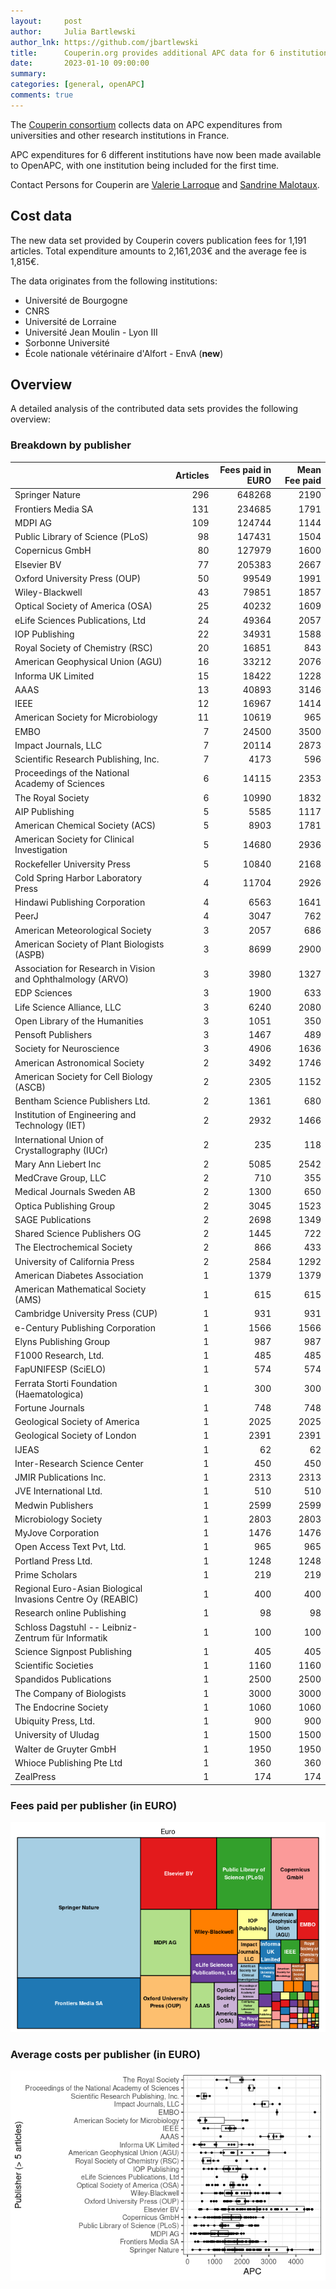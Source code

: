 ```yaml
---
layout:     post
author:     Julia Bartlewski
author_lnk: https://github.com/jbartlewski
title:      Couperin.org provides additional APC data for 6 institutions
date:       2023-01-10 09:00:00
summary:    
categories: [general, openAPC]
comments: true
---
```





The [Couperin consortium](https://couperin.org) collects data on APC expenditures from universities and other research institutions in France. 

APC expenditures for 6 different institutions have now been made available to OpenAPC, with one institution being included for the first time.

Contact Persons for Couperin are [Valerie Larroque](mailto:valerie.larroque@couperin.org) and [Sandrine Malotaux](mailto:sandrine.malotaux@inp-toulouse.fr).

## Cost data



The new data set provided by Couperin covers publication fees for 1,191 articles. Total expenditure amounts to 2,161,203€ and the average fee is 1,815€.

The data originates from the following institutions:

- Université de Bourgogne
- CNRS
- Université de Lorraine
- Université Jean Moulin - Lyon III
- Sorbonne Université
- École nationale vétérinaire d'Alfort - EnvA (**new**)



## Overview

A detailed analysis of the contributed data sets provides the following overview:

### Breakdown by publisher


|                                                            | Articles| Fees paid in EURO| Mean Fee paid|
|:-----------------------------------------------------------|--------:|-----------------:|-------------:|
|Springer Nature                                             |      296|            648268|          2190|
|Frontiers Media SA                                          |      131|            234685|          1791|
|MDPI AG                                                     |      109|            124744|          1144|
|Public Library of Science (PLoS)                            |       98|            147431|          1504|
|Copernicus GmbH                                             |       80|            127979|          1600|
|Elsevier BV                                                 |       77|            205383|          2667|
|Oxford University Press (OUP)                               |       50|             99549|          1991|
|Wiley-Blackwell                                             |       43|             79851|          1857|
|Optical Society of America (OSA)                            |       25|             40232|          1609|
|eLife Sciences Publications, Ltd                            |       24|             49364|          2057|
|IOP Publishing                                              |       22|             34931|          1588|
|Royal Society of Chemistry (RSC)                            |       20|             16851|           843|
|American Geophysical Union (AGU)                            |       16|             33212|          2076|
|Informa UK Limited                                          |       15|             18422|          1228|
|AAAS                                                        |       13|             40893|          3146|
|IEEE                                                        |       12|             16967|          1414|
|American Society for Microbiology                           |       11|             10619|           965|
|EMBO                                                        |        7|             24500|          3500|
|Impact Journals, LLC                                        |        7|             20114|          2873|
|Scientific Research Publishing, Inc.                        |        7|              4173|           596|
|Proceedings of the National Academy of Sciences             |        6|             14115|          2353|
|The Royal Society                                           |        6|             10990|          1832|
|AIP Publishing                                              |        5|              5585|          1117|
|American Chemical Society (ACS)                             |        5|              8903|          1781|
|American Society for Clinical Investigation                 |        5|             14680|          2936|
|Rockefeller University Press                                |        5|             10840|          2168|
|Cold Spring Harbor Laboratory Press                         |        4|             11704|          2926|
|Hindawi Publishing Corporation                              |        4|              6563|          1641|
|PeerJ                                                       |        4|              3047|           762|
|American Meteorological Society                             |        3|              2057|           686|
|American Society of Plant Biologists (ASPB)                 |        3|              8699|          2900|
|Association for Research in Vision and Ophthalmology (ARVO) |        3|              3980|          1327|
|EDP Sciences                                                |        3|              1900|           633|
|Life Science Alliance, LLC                                  |        3|              6240|          2080|
|Open Library of the Humanities                              |        3|              1051|           350|
|Pensoft Publishers                                          |        3|              1467|           489|
|Society for Neuroscience                                    |        3|              4906|          1636|
|American Astronomical Society                               |        2|              3492|          1746|
|American Society for Cell Biology (ASCB)                    |        2|              2305|          1152|
|Bentham Science Publishers Ltd.                             |        2|              1361|           680|
|Institution of Engineering and Technology (IET)             |        2|              2932|          1466|
|International Union of Crystallography (IUCr)               |        2|               235|           118|
|Mary Ann Liebert Inc                                        |        2|              5085|          2542|
|MedCrave Group, LLC                                         |        2|               710|           355|
|Medical Journals Sweden AB                                  |        2|              1300|           650|
|Optica Publishing Group                                     |        2|              3045|          1523|
|SAGE Publications                                           |        2|              2698|          1349|
|Shared Science Publishers OG                                |        2|              1445|           722|
|The Electrochemical Society                                 |        2|               866|           433|
|University of California Press                              |        2|              2584|          1292|
|American Diabetes Association                               |        1|              1379|          1379|
|American Mathematical Society (AMS)                         |        1|               615|           615|
|Cambridge University Press (CUP)                            |        1|               931|           931|
|e-Century Publishing Corporation                            |        1|              1566|          1566|
|Elyns Publishing Group                                      |        1|               987|           987|
|F1000 Research, Ltd.                                        |        1|               485|           485|
|FapUNIFESP (SciELO)                                         |        1|               574|           574|
|Ferrata Storti Foundation (Haematologica)                   |        1|               300|           300|
|Fortune Journals                                            |        1|               748|           748|
|Geological Society of America                               |        1|              2025|          2025|
|Geological Society of London                                |        1|              2391|          2391|
|IJEAS                                                       |        1|                62|            62|
|Inter-Research Science Center                               |        1|               450|           450|
|JMIR Publications Inc.                                      |        1|              2313|          2313|
|JVE International Ltd.                                      |        1|               510|           510|
|Medwin Publishers                                           |        1|              2599|          2599|
|Microbiology Society                                        |        1|              2803|          2803|
|MyJove Corporation                                          |        1|              1476|          1476|
|Open Access Text Pvt, Ltd.                                  |        1|               965|           965|
|Portland Press Ltd.                                         |        1|              1248|          1248|
|Prime Scholars                                              |        1|               219|           219|
|Regional Euro-Asian Biological Invasions Centre Oy (REABIC) |        1|               400|           400|
|Research online Publishing                                  |        1|                98|            98|
|Schloss Dagstuhl -- Leibniz-Zentrum für Informatik          |        1|               100|           100|
|Science Signpost Publishing                                 |        1|               405|           405|
|Scientific Societies                                        |        1|              1160|          1160|
|Spandidos Publications                                      |        1|              2500|          2500|
|The Company of Biologists                                   |        1|              3000|          3000|
|The Endocrine Society                                       |        1|              1060|          1060|
|Ubiquity Press, Ltd.                                        |        1|               900|           900|
|University of Uludag                                        |        1|              1500|          1500|
|Walter de Gruyter GmbH                                      |        1|              1950|          1950|
|Whioce Publishing Pte Ltd                                   |        1|               360|           360|
|ZealPress                                                   |        1|               174|           174|

### Fees paid per publisher (in EURO)

![plot of chunk tree_couperin_2023_01_10_full](/figure/tree_couperin_2023_01_10_full-1.png)

###  Average costs per publisher (in EURO)

![plot of chunk box_couperin_2023_01_10_publisher_full](/figure/box_couperin_2023_01_10_publisher_full-1.png)
